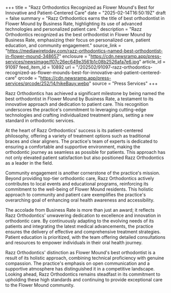 +++
title = "Razz Orthodontics Recognized as Flower Mound's Best for Innovative and Patient-Centered Care"
date = "2025-02-14T16:50:19Z"
draft = false
summary = "Razz Orthodontics earns the title of best orthodontist in Flower Mound by Business Rate, highlighting its use of advanced technologies and personalized patient care."
description = "Razz Orthodontics recognized as the best orthodontist in Flower Mound by Business Rate, emphasizing their focus on personalized care, patient education, and community engagement."
source_link = "https://mediawiretoday.com/razz-orthodontics-named-best-orthodontist-in-flower-mound-348657"
enclosure = "https://cdn.newsramp.app/press-services/newsimage/f07c26ec649e3561b1c08b2526afa7e6.jpg"
article_id = 91097
feed_item_id = 10892
url = "/202502/91097-razz-orthodontics-recognized-as-flower-mounds-best-for-innovative-and-patient-centered-care"
qrcode = "https://cdn.newsramp.app/press-services/qrcode/252/14/hikeBauy.webp"
source = "Press Services"
+++

<p>Razz Orthodontics has achieved a significant milestone by being named the best orthodontist in Flower Mound by Business Rate, a testament to its innovative approach and dedication to patient care. This recognition underscores the practice's commitment to leveraging cutting-edge technologies and crafting individualized treatment plans, setting a new standard in orthodontic services.</p><p>At the heart of Razz Orthodontics' success is its patient-centered philosophy, offering a variety of treatment options such as traditional braces and clear aligners. The practice's team of experts is dedicated to ensuring a comfortable and supportive environment, making the orthodontic journey as seamless as possible for patients. This approach has not only elevated patient satisfaction but also positioned Razz Orthodontics as a leader in the field.</p><p>Community engagement is another cornerstone of the practice's mission. Beyond providing top-tier orthodontic care, Razz Orthodontics actively contributes to local events and educational programs, reinforcing its commitment to the well-being of Flower Mound residents. This holistic approach to community and patient care exemplifies the practice's overarching goal of enhancing oral health awareness and accessibility.</p><p>The accolade from Business Rate is more than just an award; it reflects Razz Orthodontics' unwavering dedication to excellence and innovation in orthodontic care. By continuously adapting to the evolving needs of its patients and integrating the latest medical advancements, the practice ensures the delivery of effective and comprehensive treatment strategies. Patient education is prioritized, with the team offering detailed consultations and resources to empower individuals in their oral health journey.</p><p>Razz Orthodontics' distinction as Flower Mound's best orthodontist is a result of its holistic approach, combining technical proficiency with genuine compassion. The practice's emphasis on open communication and a supportive atmosphere has distinguished it in a competitive landscape. Looking ahead, Razz Orthodontics remains steadfast in its commitment to upholding these high standards and continuing to provide exceptional care to the Flower Mound community.</p>